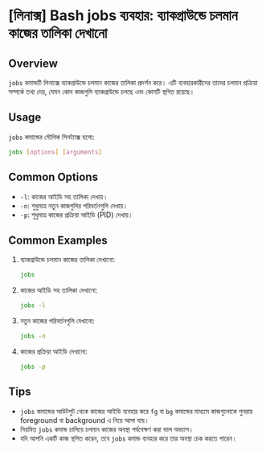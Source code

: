 # [লিনাক্স] Bash jobs ব্যবহার: ব্যাকগ্রাউন্ডে চলমান কাজের তালিকা দেখানো

## Overview
`jobs` কমান্ডটি লিনাক্সে ব্যাকগ্রাউন্ডে চলমান কাজের তালিকা প্রদর্শন করে। এটি ব্যবহারকারীদের তাদের চলমান প্রক্রিয়া সম্পর্কে তথ্য দেয়, যেমন কোন কাজগুলি ব্যাকগ্রাউন্ডে চলছে এবং কোনটি স্থগিত রয়েছে।

## Usage
`jobs` কমান্ডের মৌলিক সিনট্যাক্স হলো:

```bash
jobs [options] [arguments]
```

## Common Options
- `-l`: কাজের আইডি সহ তালিকা দেখায়।
- `-n`: শুধুমাত্র নতুন কাজগুলির পরিবর্তনগুলি দেখায়।
- `-p`: শুধুমাত্র কাজের প্রক্রিয়া আইডি (PID) দেখায়।

## Common Examples
1. ব্যাকগ্রাউন্ডে চলমান কাজের তালিকা দেখানো:
   ```bash
   jobs
   ```

2. কাজের আইডি সহ তালিকা দেখানো:
   ```bash
   jobs -l
   ```

3. নতুন কাজের পরিবর্তনগুলি দেখানো:
   ```bash
   jobs -n
   ```

4. কাজের প্রক্রিয়া আইডি দেখানো:
   ```bash
   jobs -p
   ```

## Tips
- `jobs` কমান্ডের আউটপুট থেকে কাজের আইডি ব্যবহার করে `fg` বা `bg` কমান্ডের মাধ্যমে কাজগুলোকে পুনরায় foreground বা background এ নিয়ে আসা যায়।
- নিয়মিত `jobs` কমান্ড চালিয়ে চলমান কাজের অবস্থা পর্যবেক্ষণ করা ভাল অভ্যাস।
- যদি আপনি একটি কাজ স্থগিত করেন, তবে `jobs` কমান্ড ব্যবহার করে তার অবস্থা চেক করতে পারেন।